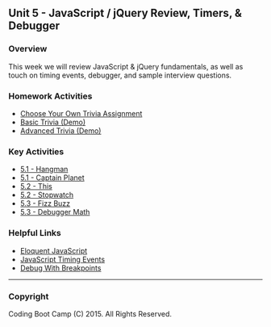 ## Unit 5 - JavaScript / jQuery Review, Timers, & Debugger

### Overview

This week we will review JavaScript & jQuery fundamentals, as well as touch on timing events, debugger, and sample interview questions.

### Homework Activities

* [Choose Your Own Trivia Assignment](2-Homework/Instructions/homework-instructions.md)
* [Basic Trivia (Demo)](2-Homework/Instructions/basic-trivia-demo.mov)
* [Advanced Trivia (Demo)](2-Homework/Instructions/advanced-trivia-demo.mov)

### Key Activities

* [5.1 - Hangman](1-Class-Content/5.1/Activities/1-Hangman)
* [5.1 - Captain Planet](1-Class-Content/5.1/Activities/2-CaptainPlanet)
* [5.2 - This](1-Class-Content/5.2/Activities/2-This)
* [5.2 - Stopwatch](1-Class-Content/5.2/Activities/7-Stopwatch)
* [5.3 - Fizz Buzz](1-Class-Content/5.3/student-facing/fizz_buzz)
* [5.3 - Debugger Math](1-Class-Content/5.3/debugger)

### Helpful Links

* [Eloquent JavaScript](http://eloquentjavascript.net/)
* [JavaScript Timing Events](http://www.w3schools.com/js/js_timing.asp)
* [Debug With Breakpoints](https://developers.google.com/web/tools/chrome-devtools/debug/breakpoints/?hl=en)

- - -

### Copyright

Coding Boot Camp (C) 2015. All Rights Reserved.
